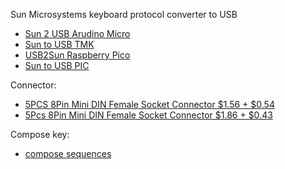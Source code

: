 Sun Microsystems keyboard protocol converter to USB
* [Sun 2 USB Arudino Micro](https://github.com/benr/SunType5_ArduinoAdapter)
* [Sun to USB TMK](https://github.com/tmk/tmk_keyboard/tree/master/converter/sun_usb)
* [USB2Sun Raspberry Pico](https://github.com/jgilje/USB2Sun)
* [Sun to USB PIC](https://kentie.net/article/sunkbd/)

Connector:
* [5PCS 8Pin Mini DIN Female Socket Connector $1.56 + $0.54](https://www.aliexpress.com/item/1005001265863686.html)
* [5Pcs 8Pin Mini DIN Female Socket Connector $1.86 + $0.43](https://www.aliexpress.com/item/1005003346869111.html)

Compose key:
* [compose sequences](https://gitlab.freedesktop.org/xorg/lib/libx11/-/blob/master/nls/en_US.UTF-8/Compose.pre)
